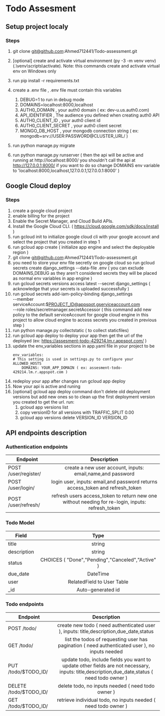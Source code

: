 # Todo Assesment

## Setup project localy
### Steps
1. git clone git@github.com:Ahmed712441/Todo-assessment.git
2. [optional] create and activate virtual environment (py -3 -m venv venv) (.\venv\scripts\activate). Note: this commands create and activate virtual env on Windows only
3. run pip install -r requirements.txt
4. create a .env file , .env file must contain this variables
    1. DEBUG=1 to run in debug mode
    2. DOMAINS=localhost:8000,localhost
    3. AUTH0_DOMAIN , your auth0 domain ( ex: dev-u.us.auth0.com)
    4. API_IDENTIFIER , The audience you defined when creating auth0 API
    5. AUTH0_CLIENT_ID , your auth0 client id
    6. AUTH0_CLIENT_SECRET , your auth0 client secret
    7. MONGO_DB_HOST , your mongodb connection string ( ex: mongodb+srv://USER:PASSWORD@CLUSTER_URL/ )

5. run python manage.py migrate
6. run python manage.py runserver ( then the api will be active and running at http://localhost:8000/ you shouldn't call the api at http://127.0.0.1:8000/ if you want to do so change DOMAINS env variable to 'localhost:8000,localhost,127.0.0.1,127.0.0.1:8000' )

## Google Cloud deploy
### Steps
1. create a google cloud project
2. enable billing for the project
3. Enable the Secret Manager, and Cloud Build APIs.
4. Install the Google Cloud CLI. ( https://cloud.google.com/sdk/docs/install )
5. run gcloud init to initialize google cloud cli with your google account and select the project that you created in step 1
6. run gcloud app create ( initialize app engine and select the deployable region )
7. git clone git@github.com:Ahmed712441/Todo-assessment.git
8. you need to store your env file secretly on google cloud so run gcloud secrets create django_settings --data-file .env ( you can exclude DOMAINS,DEBUG as they aren't considered secrets they will be placed as normal env variables in app engine )
9. run gcloud secrets versions access latest --secret django_settings ( acknowledge that your secrets is uploaded successfully )
10. run gcloud secrets add-iam-policy-binding django_settings \
    --member serviceAccount:$PROJECT_ID@appspot.gserviceaccount.com \
    --role roles/secretmanager.secretAccessor   ( this command add new policy to the default serviceAccount for google cloud engine in this project to allow cloud engine to access secrets you created in previous step )
11. run python manage.py collectstatic ( to collect staticfiles)
11. run gcloud app deploy to deploy your app then get the url of the deployed (ex: https://assesment-todo-429214.lm.r.appspot.com/ )
12. update the env_variables sections in app.yaml file in your project to be 
    ```
    env_variables:
    # This setting is used in settings.py to configure your ALLOWED_HOSTS
        DOMAINS: YOUR_APP_DOMAIN ( ex: assesment-todo-429214.lm.r.appspot.com )
    ```
13. redeploy your app after changes run gcloud app deploy
14. Now your api is active and runing
15. [optional] gcloud app deploy command don't delete old deployment versions but add new ones so to clean up the first deployment version you created to get the url. run:
    1. gcloud app versions list
    2. copy versionID for all versions with TRAFFIC_SPLIT 0.00
    3. gcloud app versions delete VERSION_ID VERSION_ID

## API endpoints description
### Authentication endpoints
| Endpoint  | Description |
| ------------- |:-------------:|
| POST /user/register/     | create a new user account, inputs: email,name,and password      |
| POST /user/login/      | login user, inputs: email,and password returns access_token and refresh_token     |
| POST /user/refresh/      | refresh users access_token to return new one without needing for re-login, inputs: refresh_token |
### Todo Model
| Field  | Type |
| ------------- |:-------------:|
| title     | string      |
| description      | string     |
| status      | CHOICES ( "Done","Pending","Canceled","Active" ) |
| due_date      | DateTime |
| user      | RelatedField to User Table |
| _id      | Auto-generated id |
### Todo endpoints
| Endpoint  | Description |
| ------------- |:-------------:|
| POST /todo/   | create new todo ( need authenticated user ), inputs: title,description,due_date,status      |
| GET /todo/      | list the todos of requesting user has pagination ( need authenticated user ), no inputs needed    |
| PUT /todo/$TODO_ID/      | update todo, include fields you want to update other fields are not necessary, inputs: title,description,due_date,status ( need todo owner )   |
| DELETE /todo/$TODO_ID/      | delete todo, no inputs needed ( need todo owner ) |
| GET /todo/$TODO_ID/      | retrieve individual todo, no inputs needed ( need todo owner ) |